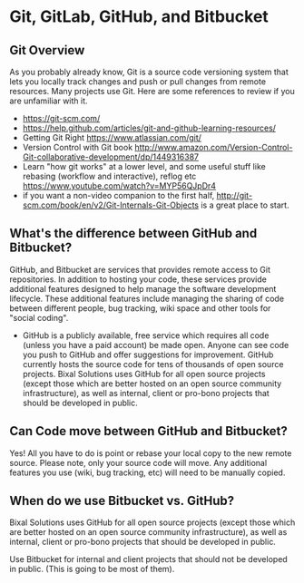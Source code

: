 # Git, GitLab, GitHub, and Bitbucket

## Git Overview

As you probably already know, Git is a source code versioning system that lets you locally track changes and push or pull changes from remote resources. Many projects use Git. Here are some references to review if you are unfamiliar with it.

* <https://git-scm.com/>
* <https://help.github.com/articles/git-and-github-learning-resources/>
* Getting Git Right <https://www.atlassian.com/git/>
* Version Control with Git book <http://www.amazon.com/Version-Control-Git-collaborative-development/dp/1449316387>
* Learn "how git works" at a lower level, and some useful stuff like rebasing (workflow and interactive), reflog etc <https://www.youtube.com/watch?v=MYP56QJpDr4>
* if you want a non-video companion to the first half, <http://git-scm.com/book/en/v2/Git-Internals-Git-Objects> is a great place to start.

## What's the difference between GitHub and Bitbucket?

GitHub, and Bitbucket are services that provides remote access to Git repositories. In addition to hosting your code, these services provide additional features designed to help manage the software development lifecycle. These additional features include managing the sharing of code between different people, bug tracking, wiki space and other tools for "social coding".

* GitHub is a publicly available, free service which requires all code (unless you have a paid account) be made open. Anyone can see code you push to GitHub and offer suggestions for improvement. GitHub currently hosts the source code for tens of thousands of open source projects. Bixal Solutions uses GitHub for all open source projects (except those which are better hosted on an open source community infrastructure), as well as internal, client or pro-bono projects that should be developed in public.

## Can Code move between GitHub and Bitbucket?

Yes! All you have to do is point or rebase your local copy to the new remote source. Please note, only your source code will move. Any additional features you use (wiki, bug tracking, etc) will need to be manually copied.

## When do we use Bitbucket vs. GitHub?

Bixal Solutions uses GitHub for all open source projects (except those which are better hosted on an open source community infrastructure), as well as internal, client or pro-bono projects that should be developed in public.

Use Bitbucket for internal and client projects that should not be developed in public. (This is going to be most of them).

